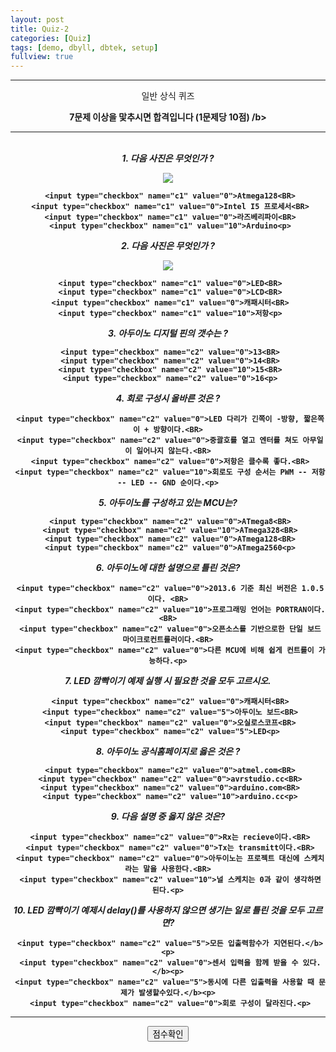 ```yaml
---
layout: post
title: Quiz-2
categories: [Quiz]
tags: [demo, dbyll, dbtek, setup]
fullview: true
---
```


<HTML>
 <HEAD>
 <TITLE> 비즈니스 프로그래밍 과제 </TITLE>
 <BODY>
 <hr color="green" size="5">
 <center> 일반 상식 퀴즈 </font><br><p>
 <b><center> 7문제 이상을 맟추시면 합격입니다 (1문제당 10점) /b><p>

<SCRIPT language = "javaScript">
function CheckedTotal(mylist){
  var i,total;
   total = 0;
  for( i = 0; i<mylist.length; i++ ) {
     if( mylist[i].checked ) {
      total += parseInt(mylist[i].value);
    }
   }
   return total;
   }
  function MyScore( mf ) {
   var myscore = 0;
   myscore = CheckedTotal( mf.c1 ) + CheckedTotal( mf.c2 );
   alert( "점수:" + myscore + "점" );
 }
 </SCRIPT>
</head>
 <body>
 <FORM NAME="javaFrom">
 <center>
   <hr color="green" size="5"> <BR>
 <b> <i>1. 다음 사진은 무엇인가 ? </i></b><p>

<IMG src = "http://vctec.co.kr/web/wiki/arduino/tutorial/ledblink/uno_r3_web.jpg"><BR>

     <input type="checkbox" name="c1" value="0">Atmega128<BR>
     <input type="checkbox" name="c1" value="0">Intel I5 프로세서<BR>
     <input type="checkbox" name="c1" value="0">라즈베리파이<BR>
     <input type="checkbox" name="c1" value="10">Arduino<p>

<b> <i>2. 다음 사진은 무엇인가 ? </i></b><p>

<IMG src = "http://ujalbum.cafe24.com/files/attach/images/2615/785/002/c673044f30dafe92838ec7f564a30901.jpg"><BR>

     <input type="checkbox" name="c1" value="0">LED<BR>
     <input type="checkbox" name="c1" value="0">LCD<BR>
     <input type="checkbox" name="c1" value="0">캐패시터<BR>
     <input type="checkbox" name="c1" value="10">저항<p>

<b> <i>3. 아두이노 디지털 핀의 갯수는 ? </i></b><p>

     <input type="checkbox" name="c2" value="0">13<BR>
     <input type="checkbox" name="c2" value="0">14<BR>
     <input type="checkbox" name="c2" value="10">15<BR>
     <input type="checkbox" name="c2" value="0">16<p>
    
 <b> <i>4. 회로 구성시 올바른 것은 ? </i></b><p>

     <input type="checkbox" name="c2" value="0">LED 다리가 긴쪽이 -방향, 짧은쪽이 + 방향이다.<BR>
     <input type="checkbox" name="c2" value="0">중괄호를 열고 엔터를 쳐도 아무일이 일어나지 않는다.<BR>
     <input type="checkbox" name="c2" value="0">저항은 클수록 좋다.<BR>
     <input type="checkbox" name="c2" value="10">회로도 구성 순서는 PWM -- 저항 -- LED -- GND 순이다.<p>

<b> <i>5. 아두이노를 구성하고 있는 MCU는? </i></b><p>

     <input type="checkbox" name="c2" value="0">ATmega8<BR>
     <input type="checkbox" name="c2" value="10">ATmega328<BR>
     <input type="checkbox" name="c2" value="0">ATmega128<BR>
     <input type="checkbox" name="c2" value="0">ATmega2560<p>
  
 <b> <i>6. 아두이노에 대한 설명으로 틀린 것은? </i></b><p>

     <input type="checkbox" name="c2" value="0">2013.6 기준 최신 버전은 1.0.5이다. <BR>
     <input type="checkbox" name="c2" value="10">프로그래밍 언어는 PORTRAN이다. <BR>
     <input type="checkbox" name="c2" value="0">오픈소스를 기반으로한 단일 보드 마이크로컨트롤러이다.<BR>
     <input type="checkbox" name="c2" value="0">다른 MCU에 비해 쉽게 컨트롤이 가능하다.<p>

<b> <i>7. LED 깜빡이기 예제 실행 시 필요한 것을 모두 고르시오. </i></b><p>

     <input type="checkbox" name="c2" value="0">캐패시터<BR>
     <input type="checkbox" name="c2" value="5">아두이노 보드<BR>
     <input type="checkbox" name="c2" value="0">오실로스코프<BR>
     <input type="checkbox" name="c2" value="5">LED<p>

<b> <i>8. 아두이노 공식홈페이지로 옳은 것은 ?</i></b><p>

     <input type="checkbox" name="c2" value="0">atmel.com<BR>
     <input type="checkbox" name="c2" value="0">avrstudio.cc<BR>
     <input type="checkbox" name="c2" value="0">arduino.com<BR>
     <input type="checkbox" name="c2" value="10">arduino.cc<p>

<b> <i>9. 다음 설명 중 옳지 않은 것은? </i></b><p>

     <input type="checkbox" name="c2" value="0">Rx는 recieve이다.<BR>
     <input type="checkbox" name="c2" value="0">Tx는 transmitt이다.<BR>
     <input type="checkbox" name="c2" value="0">아두이노는 프로젝트 대신에 스케치라는 말을 사용한다.<BR>
     <input type="checkbox" name="c2" value="10">널 스케치는 0과 같이 생각하면 된다.<p>

<b> <i>10. LED 깜빡이기 예제시 delay()를 사용하지 않으면 생기는 일로 틀린 것을 모두 고르면? </i></b><p>

     <input type="checkbox" name="c2" value="5">모든 입출력함수가 지연된다.</b><p>
     <input type="checkbox" name="c2" value="0">센서 입력을 함께 받을 수 있다.</b><p>
     <input type="checkbox" name="c2" value="5">동시에 다른 입출력을 사용할 때 문제가 발생할수있다.</b><p>
     <input type="checkbox" name="c2" value="0">회로 구성이 달라진다.<p>

  <hr color="gray" size="1">

  <input type="BUTTON" value="점수확인" onClick="MyScore(this.form)">

 </center>
</FORM>
</body>
</html>
